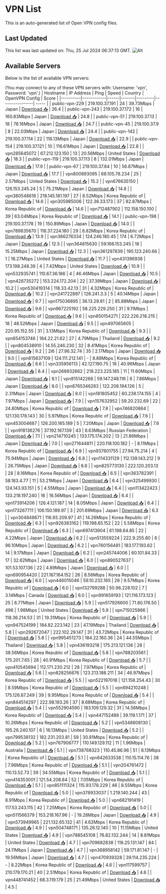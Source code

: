 # VPN List

This is an auto-generated list of Open VPN config files.

## Last Updated

This list was last updated on: Thu, 25 Jul 2024 06:37:13 GMT.
![Alt](https://repobeats.axiom.co/api/embed/186b98318ef1479477931607c1ad7d823f12451f.svg "Repobeats analytics image")

## Available Servers

Below is the list of available VPN servers:

(You may connect to any of these VPN servers with: Username: 'vpn', Password: 'vpn'.)
| Hostname | IP Address | Ping | Speed | Country | OpenVPN Config | Score |
|----------|------------|------|-------|---------|----------------| ----- |
| public-vpn-229 | 219.100.37.191 | 24 | 39.73Mbps | Japan | [Download 📥](./configs/server_0_JP.ovpn) | 26.4 |
| public-vpn-243 | 219.100.37.172 | 16 | 160.83Mbps | Japan | [Download 📥](./configs/server_1_JP.ovpn) | 24.8 |
| public-vpn-51 | 219.100.37.13 | 18 | 78.16Mbps | Japan | [Download 📥](./configs/server_2_JP.ovpn) | 24.7 |
| public-vpn-45 | 219.100.37.9 | 8 | 22.03Mbps | Japan | [Download 📥](./configs/server_3_JP.ovpn) | 24.4 |
| public-vpn-142 | 219.100.37.114 | 22 | 116.13Mbps | Japan | [Download 📥](./configs/server_4_JP.ovpn) | 22.9 |
| public-vpn-154 | 219.100.37.121 | 10 | 116.61Mbps | Japan | [Download 📥](./configs/server_5_JP.ovpn) | 22.8 |
| vpn285645072 | 67.212.123.150 | 13 | 20.56Mbps | United States | [Download 📥](./configs/server_6_US.ovpn) | 18.3 |
| public-vpn-119 | 219.100.37.113 | 8 | 132.01Mbps | Japan | [Download 📥](./configs/server_7_JP.ovpn) | 17.9 |
| public-vpn-67 | 219.100.37.84 | 10 | 56.87Mbps | Japan | [Download 📥](./configs/server_8_JP.ovpn) | 17.7 |
| vpn800893095 | 68.105.78.234 | 25 | 2.57Mbps | United States | [Download 📥](./configs/server_9_US.ovpn) | 15.2 |
| vpn676635150 | 126.153.245.24 | 5 | 75.21Mbps | Japan | [Download 📥](./configs/server_10_JP.ovpn) | 14.8 |
| vpn380548616 | 218.145.181.197 | 27 | 8.52Mbps | Korea Republic of | [Download 📥](./configs/server_11_KR.ovpn) | 14.6 |
| vpn305985006 | 122.36.33.173 | 37 | 82.87Mbps | Korea Republic of | [Download 📥](./configs/server_12_KR.ovpn) | 14.6 |
| vpn712487902 | 112.158.150.100 | 39 | 63.04Mbps | Korea Republic of | [Download 📥](./configs/server_13_KR.ovpn) | 14.1 |
| public-vpn-198 | 219.100.37.178 | 19 | 150.89Mbps | Japan | [Download 📥](./configs/server_14_JP.ovpn) | 14.0 |
| vpn789835670 | 118.37.224.180 | 29 | 8.82Mbps | Korea Republic of | [Download 📥](./configs/server_15_KR.ovpn) | 13.9 |
| vpn366276334 | 124.246.180.45 | 174 | 6.72Mbps | Japan | [Download 📥](./configs/server_16_JP.ovpn) | 12.5 |
| vpn364815630 | 59.166.153.245 | 18 | 15.25Mbps | Japan | [Download 📥](./configs/server_17_JP.ovpn) | 12.3 |
| vpn361297839 | 195.123.240.66 | 1 | 18.27Mbps | United States | [Download 📥](./configs/server_18_US.ovpn) | 11.7 |
| vpn431396938 | 173.198.248.39 | 4 | 7.42Mbps | United States | [Download 📥](./configs/server_19_US.ovpn) | 10.9 |
| vpn532935741 | 110.67.36.186 | 4 | 46.46Mbps | Japan | [Download 📥](./configs/server_20_JP.ovpn) | 10.5 |
| vpn428735272 | 153.224.172.204 | 22 | 37.39Mbps | Japan | [Download 📥](./configs/server_21_JP.ovpn) | 10.2 |
| vpn530419314 | 118.33.42.13 | 31 | 4.32Mbps | Korea Republic of | [Download 📥](./configs/server_22_KR.ovpn) | 10.2 |
| vpn241722897 | 126.241.3.3 | 5 | 40.14Mbps | Japan | [Download 📥](./configs/server_23_JP.ovpn) | 9.7 |
| vpn175036895 | 36.13.29.81 | 2 | 85.88Mbps | Japan | [Download 📥](./configs/server_24_JP.ovpn) | 9.6 |
| vpn967225192 | 58.225.229.250 | 31 | 9.11Mbps | Korea Republic of | [Download 📥](./configs/server_25_KR.ovpn) | 9.6 |
| vpn850154271 | 222.226.218.215 | 18 | 48.52Mbps | Japan | [Download 📥](./configs/server_26_JP.ovpn) | 9.5 |
| vpn497065605 | 220.95.152.55 | 31 | 3.13Mbps | Korea Republic of | [Download 📥](./configs/server_27_KR.ovpn) | 9.3 |
| vpn654153746 | 184.22.21.62 | 27 | 4.79Mbps | Thailand | [Download 📥](./configs/server_28_TH.ovpn) | 9.2 |
| vpn804538910 | 14.55.246.230 | 32 | 8.41Mbps | Korea Republic of | [Download 📥](./configs/server_29_KR.ovpn) | 9.2 |
| 2i6 | 27.96.32.74 | 35 | 2.17Mbps | Japan | [Download 📥](./configs/server_30_JP.ovpn) | 9.0 |
| vpn615637109 | 124.111.212.141 | - | 8.88Mbps | Korea Republic of | [Download 📥](./configs/server_31_KR.ovpn) | 8.6 |
| vpn335956113 | 42.127.190.75 | 16 | 40.96Mbps | Japan | [Download 📥](./configs/server_32_JP.ovpn) | 8.4 |
| vpn268932662 | 218.223.225.185 | 11 | 11.60Mbps | Japan | [Download 📥](./configs/server_33_JP.ovpn) | 8.1 |
| vpn815142268 | 59.147.248.116 | 6 | 7.86Mbps | Japan | [Download 📥](./configs/server_34_JP.ovpn) | 8.0 |
| vpn8765346283 | 122.208.194.126 | 5 | 2.31Mbps | Japan | [Download 📥](./configs/server_35_JP.ovpn) | 8.0 |
| vpn181805452 | 60.238.174.155 | 4 | 7.97Mbps | Japan | [Download 📥](./configs/server_36_JP.ovpn) | 7.9 |
| vpn157632952 | 59.20.232.69 | 22 | 24.80Mbps | Korea Republic of | [Download 📥](./configs/server_37_KR.ovpn) | 7.8 |
| vpn746820864 | 121.130.178.143 | 30 | 5.97Mbps | Korea Republic of | [Download 📥](./configs/server_38_KR.ovpn) | 7.6 |
| vpn453004687 | 126.200.165.189 | 5 | 7.20Mbps | Japan | [Download 📥](./configs/server_39_JP.ovpn) | 7.6 |
| vpn918136276 | 37.192.167.139 | 43 | 6.63Mbps | Russian Federation | [Download 📥](./configs/server_40_RU.ovpn) | 7.1 |
| vpn214710245 | 133.175.174.202 | 13 | 21.86Mbps | Japan | [Download 📥](./configs/server_41_JP.ovpn) | 7.0 |
| vpn271644811 | 220.118.100.182 | - | 8.11Mbps | Korea Republic of | [Download 📥](./configs/server_42_KR.ovpn) | 6.9 |
| vpn937601755 | 27.94.75.214 | 4 | 75.94Mbps | Japan | [Download 📥](./configs/server_43_JP.ovpn) | 6.8 |
| vpn114331129 | 112.139.143.212 | 9 | 26.75Mbps | Japan | [Download 📥](./configs/server_44_JP.ovpn) | 6.6 |
| vpn825773130 | 222.120.203.13 | 28 | 8.16Mbps | Korea Republic of | [Download 📥](./configs/server_45_KR.ovpn) | 6.5 |
| vpn363782391 | 58.183.4.77 | 11 | 53.21Mbps | Japan | [Download 📥](./configs/server_46_JP.ovpn) | 6.4 |
| vpn325499930 | 124.143.93.151 | 5 | 4.55Mbps | Japan | [Download 📥](./configs/server_47_JP.ovpn) | 6.4 |
| vpn113422423 | 133.218.197.240 | 16 | 16.56Mbps | Japan | [Download 📥](./configs/server_48_JP.ovpn) | 6.4 |
| vpn173914206 | 126.4.121.187 | 14 | 8.05Mbps | Japan | [Download 📥](./configs/server_49_JP.ovpn) | 6.4 |
| vpn173267711 | 106.150.189.97 | 3 | 201.69Mbps | Japan | [Download 📥](./configs/server_50_JP.ovpn) | 6.3 |
| vpn304848671 | 116.93.209.97 | 41 | 14.26Mbps | Korea Republic of | [Download 📥](./configs/server_51_KR.ovpn) | 6.3 |
| vpn926383162 | 119.198.65.152 | 22 | 5.58Mbps | Korea Republic of | [Download 📥](./configs/server_52_KR.ovpn) | 6.3 |
| vpn697413904 | 61.198.64.85 | 22 | 4.22Mbps | Japan | [Download 📥](./configs/server_53_JP.ovpn) | 6.2 |
| vpn513559224 | 222.9.255.80 | 6 | 96.10Mbps | Japan | [Download 📥](./configs/server_54_JP.ovpn) | 6.2 |
| vpn760156481 | 183.177.193.62 | 14 | 9.17Mbps | Japan | [Download 📥](./configs/server_55_JP.ovpn) | 6.2 |
| vpn245744006 | 60.101.84.33 | 17 | 32.62Mbps | Japan | [Download 📥](./configs/server_56_JP.ovpn) | 6.0 |
| vpn890527637 | 101.53.107.136 | 22 | 4.89Mbps | Japan | [Download 📥](./configs/server_57_JP.ovpn) | 6.0 |
| vpn690954420 | 221.167.164.152 | 26 | 8.56Mbps | Korea Republic of | [Download 📥](./configs/server_58_KR.ovpn) | 6.0 |
| vpn446015046 | 59.10.232.165 | 28 | 9.57Mbps | Korea Republic of | [Download 📥](./configs/server_59_KR.ovpn) | 6.0 |
| vpn132799288 | 50.98.228.102 | 7 | 3.14Mbps | Canada | [Download 📥](./configs/server_60_CA.ovpn) | 6.0 |
| vpn991659193 | 121.116.173.123 | 25 | 6.77Mbps | Japan | [Download 📥](./configs/server_61_JP.ovpn) | 5.9 |
| vpn517926600 | 71.80.176.50 | 496 | 1.98Mbps | United States | [Download 📥](./configs/server_62_US.ovpn) | 5.9 |
| vpn715025866 | 118.36.214.53 | 31 | 19.31Mbps | Korea Republic of | [Download 📥](./configs/server_63_KR.ovpn) | 5.9 |
| vpn947524199 | 184.82.223.142 | 23 | 47.19Mbps | Thailand | [Download 📥](./configs/server_64_TH.ovpn) | 5.8 |
| vpn292672047 | 222.102.29.147 | 31 | 43.72Mbps | Korea Republic of | [Download 📥](./configs/server_65_KR.ovpn) | 5.8 |
| vpn995451273 | 184.22.160.36 | 24 | 44.55Mbps | Thailand | [Download 📥](./configs/server_66_TH.ovpn) | 5.8 |
| vpn436193218 | 175.213.121.136 | 28 | 38.56Mbps | Korea Republic of | [Download 📥](./configs/server_67_KR.ovpn) | 5.8 |
| vpn788203561 | 175.201.7.65 | 28 | 40.91Mbps | Korea Republic of | [Download 📥](./configs/server_68_KR.ovpn) | 5.7 |
| vpn410545694 | 112.171.230.212 | 28 | 7.97Mbps | Korea Republic of | [Download 📥](./configs/server_69_KR.ovpn) | 5.6 |
| vpn828256676 | 123.213.188.211 | 34 | 46.97Mbps | Korea Republic of | [Download 📥](./configs/server_70_KR.ovpn) | 5.5 |
| vpn522197018 | 121.158.254.43 | 30 | 8.59Mbps | Korea Republic of | [Download 📥](./configs/server_71_KR.ovpn) | 5.5 |
| vpn694210248 | 175.126.87.249 | 39 | 9.95Mbps | Korea Republic of | [Download 📥](./configs/server_72_KR.ovpn) | 5.4 |
| vpn844514297 | 222.98.193.26 | 37 | 8.68Mbps | Korea Republic of | [Download 📥](./configs/server_73_KR.ovpn) | 5.4 |
| vpn552904590 | 183.109.129.32 | 31 | 14.56Mbps | Korea Republic of | [Download 📥](./configs/server_74_KR.ovpn) | 5.4 |
| vpn447152488 | 39.119.1.171 | 37 | 10.26Mbps | Korea Republic of | [Download 📥](./configs/server_75_KR.ovpn) | 5.2 |
| vpn5348608130 | 195.26.240.107 | 6 | 16.13Mbps | United States | [Download 📥](./configs/server_76_US.ovpn) | 5.2 |
| vpn799538132 | 182.231.203.81 | 59 | 30.81Mbps | Korea Republic of | [Download 📥](./configs/server_77_KR.ovpn) | 5.2 |
| vpn767906777 | 110.149.129.112 | 11 | 1.96Mbps | Australia | [Download 📥](./configs/server_78_AU.ovpn) | 5.1 |
| vpn738768323 | 110.45.86.96 | 51 | 8.13Mbps | Korea Republic of | [Download 📥](./configs/server_79_KR.ovpn) | 5.1 |
| vpn642633538 | 110.15.114.76 | 38 | 7.96Mbps | Korea Republic of | [Download 📥](./configs/server_80_KR.ovpn) | 5.1 |
| vpn204761472 | 110.13.52.73 | 39 | 34.55Mbps | Korea Republic of | [Download 📥](./configs/server_81_KR.ovpn) | 5.1 |
| vpn414353001 | 121.54.208.84 | 52 | 7.05Mbps | Korea Republic of | [Download 📥](./configs/server_82_KR.ovpn) | 5.1 |
| vpn851111324 | 115.93.178.229 | 46 | 8.55Mbps | Korea Republic of | [Download 📥](./configs/server_83_KR.ovpn) | 5.0 |
| vpn378933037 | 1.219.140.244 | 43 | 8.91Mbps | Korea Republic of | [Download 📥](./configs/server_84_KR.ovpn) | 5.0 |
| vpn682191419 | 117.53.243.115 | 42 | 7.25Mbps | Korea Republic of | [Download 📥](./configs/server_85_KR.ovpn) | 5.0 |
| vpn511566379 | 153.218.167.96 | - | 19.28Mbps | Japan | [Download 📥](./configs/server_86_JP.ovpn) | 4.9 |
| vpn573949965 | 221.132.65.132 | 41 | 4.62Mbps | Korea Republic of | [Download 📥](./configs/server_87_KR.ovpn) | 4.9 |
| vpn504748171 | 135.26.12.140 | 10 | 11.15Mbps | United States | [Download 📥](./configs/server_88_US.ovpn) | 4.9 |
| vpn788545108 | 76.82.132.244 | 14 | 8.81Mbps | United States | [Download 📥](./configs/server_89_US.ovpn) | 4.7 |
| vpn709682838 | 119.25.131.147 | 84 | 24.11Mbps | Japan | [Download 📥](./configs/server_90_JP.ovpn) | 4.7 |
| vpn368958142 | 59.171.81.147 | - | 19.56Mbps | Japan | [Download 📥](./configs/server_91_JP.ovpn) | 4.7 |
| vpn470939328 | 39.114.235.224 | - | 8.22Mbps | Korea Republic of | [Download 📥](./configs/server_92_KR.ovpn) | 4.6 |
| vpn117599757 | 210.179.170.21 | 40 | 2.51Mbps | Korea Republic of | [Download 📥](./configs/server_93_KR.ovpn) | 4.6 |
| vpn448741452 | 68.3.119.179 | 25 | 21.49Mbps | United States | [Download 📥](./configs/server_94_US.ovpn) | 4.5 |
